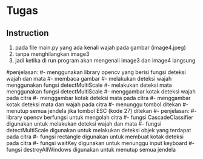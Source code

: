 # Tugas
## Instruction
1. pada file main.py yang ada kenali wajah pada gambar (image4.jpeg)
2. tanpa menghilangkan image3 
3. jadi ketika di run program akan mengenali image3 dan image4 langsung

 #penjelasan:
    #- menggunakan library opencv yang berisi fungsi deteksi wajah dan mata
    #- membaca gambar
    #- melakukan deteksi wajah menggunakan fungsi detectMultiScale
    #- melakukan deteksi mata menggunakan fungsi detectMultiScale
    #- menggambar kotak deteksi wajah pada citra
    #- menggambar kotak deteksi mata pada citra
    #- menggambar kotak deteksi mata dan wajah pada citra
    #- menunggu tombol ditekan
    #- menutup semua jendela jika tombol ESC (kode 27) ditekan
    #- penjelasan:
    #- library opencv berfungsi untuk mengolah citra
    #- fungsi CascadeClassifier digunakan untuk melakukan deteksi wajah dan mata
    #- fungsi detectMultiScale digunakan untuk melakukan deteksi objek yang terdapat pada citra
    #- fungsi rectangle digunakan untuk membuat kotak deteksi pada citra
    #- fungsi waitKey digunakan untuk menunggu input keyboard
    #- fungsi destroyAllWindows digunakan untuk menutup semua jendela
    